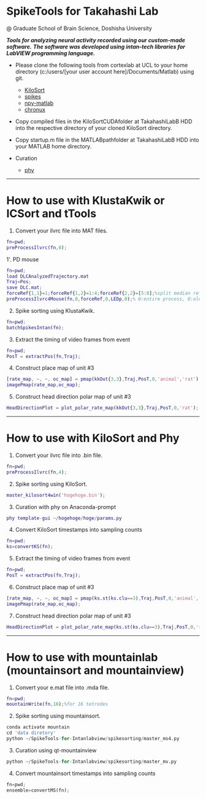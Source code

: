 # SpikeTools for Takahashi Lab
@ Graduate School of Brain Science, Doshisha University

***Tools for analyzing neural activity recorded using our custom-made software.***
***The software was developed using intan-tech libraries for LabVIEW programming language.***

- Please clone the following tools from cortexlab at UCL to your home directory (c:/users/[your user account here]/Documents/Matlab) using git. 
  * [KiloSort](https://github.com/cortex-lab/KiloSort)
  * [spikes](https://github.com/cortex-lab/spikes)
  * [npy-matlab](https://github.com/kwikteam/npy-matlab)
  * [chronux](https://github.com/jsiegle/chronux)

- Copy compiled files in the KiloSortCUDAfolder at TakahashiLabB HDD into the respective directory of your cloned KiloSort directory.  

- Copy startup.m file in the MATLABpathfolder at TakahashiLabB HDD into your MATLAB home directory.

- Curation 
  * [phy](https://github.com/cortex-lab/phy)
---  

# How to use with KlustaKwik or ICSort and tTools  

1. Convert your ilvrc file into MAT files.
```matlab
fn=pwd;
preProcessIlvrc(fn,0);
```

1'. PD mouse
```matlab
fn=pwd;
load DLCAnalyzedTrajectory.mat
Traj=Pos;
save DLC.mat;
forceRef{1,1}=1;forceRef{1,2}=1:4;forceRef{2,2}=[5:8];%split median referencing
preProcessIlvrc4Mouse(fn,0,forceRef,0,LEDp,0);% 0:entire process, 0:old version/ 1:new version, LEDp:LED position (tetrode #), realtime feedback? No/Yes (0/1) 
```

2. Spike sorting using KlustaKwik.
```matlab
fn=pwd;
batchSpikesIntan(fn);
```

3. Extract the timing of video frames from event  
```matlab
fn=pwd;
PosT = extractPos(fn,Traj);
```

4. Construct place map of unit #3
```matlab
[rate_map, ~, ~, oc_map] = pmap(kkOut{3,3},Traj,PosT,0,'animal','rat');
imagePmap(rate_map,oc_map);
```

5. Construct head direction polar map of unit #3
```matlab
HeadDirectionPlot = plot_polar_rate_map(kkOut{3,3},Traj,PosT,0,'rat');
```

---
# How to use with KiloSort and Phy

1. Convert your ilvrc file into .bin file.
```matlab
fn=pwd;
preProcessIlvrc(fn,4);
```

2. Spike sorting using KiloSort.
```matlab
master_kilosort4win('hogehoge.bin');
```

3. Curation with phy on Anaconda-prompt
```matlab
phy template-gui ~/hogehoge/hoge/params.py
```

4. Convert KiloSort timestamps into sampling counts
```matlab
fn=pwd;
ks=convertKS(fn);
```

5. Extract the timing of video frames from event  
```matlab
fn=pwd;
PosT = extractPos(fn,Traj);
```

6. Construct place map of unit #3
```matlab
[rate_map, ~, ~, oc_map] = pmap(ks.st(ks.clu==3),Traj,PosT,0,'animal','rat');
imagePmap(rate_map,oc_map);
```

7. Construct head direction polar map of unit #3
```matlab
HeadDirectionPlot = plot_polar_rate_map(ks.st(ks.clu==3),Traj,PosT,0,'rat');
```

---
# How to use with mountainlab (mountainsort and mountainview) 

1. Convert your e.mat file into .mda file.
```matlab
fn=pwd;
mountainWrite(fn,16);%for 16 tetrodes
```

2. Spike sorting using mountainsort.
```python
conda activate mountain
cd 'data diretory'
python ~/SpikeTools-for-Intanlabview/spikesorting/master_ms4.py
```

3. Curation using qt-mountainview
```python
python ~/SpikeTools-for-Intanlabview/spikesorting/master_mv.py
```

4. Convert mountainsort timestamps into sampling counts
```python
fn=pwd;
ensemble=convertMS(fn);
```
